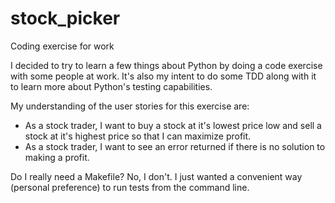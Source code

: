 # stock_picker
Coding exercise for work

I decided to try to learn a few things about Python by doing a code exercise with some people at work. It's also my intent to do some TDD along with it to learn more about Python's testing capabilities.

My understanding of the user stories for this exercise are:
- As a stock trader, I want to buy a stock at it's lowest price low and sell a stock at it's highest price so that I can maximize profit.
- As a stock trader, I want to see an error returned if there is no solution to making a profit.

Do I really need a Makefile? No, I don't. I just wanted a convenient way (personal preference) to run tests from the command line.

